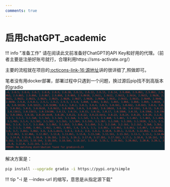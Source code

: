 ```yaml
---
comments: true
---
```

# 启用chatGPT_academic

!!! info "准备工作"
    请在阅读此文前准备好ChatGPT的API Key和好用的代理。（前者主要是注册好账号就行，合理利用https://sms-activate.org/）

主要的流程就在项目的[:octicons-link-16:源地址](https://github.com/binary-husky/chatgpt_academic)讲的很详细了,照做即可。

笔者没有用docker部署，部署过程中只遇到一个问题，换过源后pip找不到高版本的gradio
![](images/GPT_academic/2023-03-29-01-35-34.png#pic)  



解决方案是：

```bash
pip install --upgrade gradio -i https://pypi.org/simple
```

!!! tip "-i 是 --index-url 的缩写，意思是从指定源下载"
